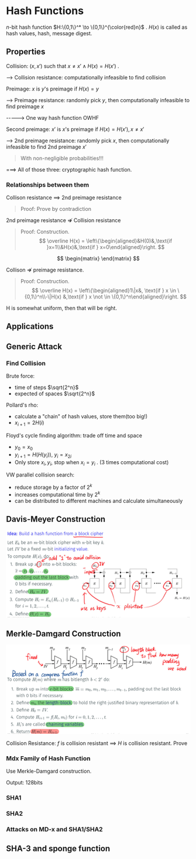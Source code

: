 # Hash Functions

$n$-bit hash function $H:\{0,1\}^* \to \{0,1\}^{\color{red}n}$ . $H(x)$ is called as hash values, hash, message digest.

## Properties

Collision: $(x,x')$ such that $x \neq x' \wedge H(x) = H(x')$ . 

--> Collision resistance: computationally infeasible to find collision

Preimage: $x$ is $y$'s preimage if $H(x) = y$

--> Preimage resistance: randomly pick $y$, then computationally infeasible to find preimage $x$

-----> One way hash function OWHF

Second preimage: $x'$ is $x$'s preimage if $H(x) = H(x'), x \neq x'$ 

--> 2nd preimage resistance: randomly pick $x$, then computationally infeasible to find 2nd preimage $x'$

> With non-negligible probabilities!!! 

===> All of those three: cryptographic hash function.

### Relationships between them

Collison resistance $\implies$ 2nd preimage resistance

> Proof: Prove by contradiction

2nd preimage resistance $\not\Rightarrow$ Collision resistance

> Proof: Construction.
> $$
> \overline H(x) = \left\{\begin{aligned}&H(0)&,\text{if }x=1\\&H(x)&,\text{if } x=0\end{aligned}\right.
> $$

$$
\begin{matrix}
\end{matrix}
$$

Collison $\not\Rightarrow$ preimage resistance.

> Proof: Construction.
> $$
> \overline H(x) = \left\{\begin{aligned}1\|x&, \text{if } x \in \{0,1\}^n\\-\|H(x) &,\text{if } x \not \in \{0,1\}^n\end{aligned}\right.
> $$

H is somewhat uniform, then that will be right.

## Applications

## Generic Attack

### Find Collision

Brute force: 

* time of steps $\sqrt{2^n}$
* expected of spaces $\sqrt{2^n}$

Pollard's rho:

* calculate a "chain" of hash values, store them(too big!)
* $x_{i+1} = 2 H(i)$

Floyd's cycle finding algorithm: trade off time and space

* $y_0 = x_0$
* $y_{i+1} = H(H(y_i))$, $y_i = x_{2i}$
* Only store $x_i,y_i$, stop when $x_i = y_i$ . (3 times computational cost)

VW parallel collision search:

* reduce storage by a factor of $2^k$
* increases computational time by $2^k$
* can be distributed to different machines and calculate simultaneously

## Davis-Meyer Construction

![image-20221022111516142](image-20221022111516142.png)

## Merkle-Damgard Construction

![image-20221022111817041](image-20221022111817041.png)

Collision Resistance: $f$ is collision resistant $\implies$ $H$ is collision resistant. Prove

### Mdx Family of Hash Function

Use Merkle-Damgard construction.

Output: 128bits

### SHA1 

### SHA2

### Attacks on MD-x and SHA1/SHA2

## SHA-3 and sponge function